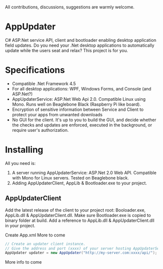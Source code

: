 All contributions, discussions, suggestions are warmly welcome.

# AppUpdater
 C# ASP.Net service API, client and bootloader enabling desktop application field updates.
 Do you need your .Net desktop applications to automatically update while the users seat and relax? This project is for you. 
 
 
# Specifications
 * Compatible .Net Framework 4.5
 * For all desktop applications: WPF, Windows Forms, and Console (and ASP.Net?)
 * AppUpdaterService: ASP.Net Web Api 2.0. Compatible Linux using Mono. Runs well on Beaglebone Black (Raspberry Pi like board).
 * Encryption of sensitive information between Service and Client to protect your apps from unwanted downloads
 * No GUI for the client. It's up to you to build the GUI, and decide whether the checks and updates are enforced, executed in the background, or require user's authorization.
 
# Installing
 All you need is:
 1. A server running AppUpdaterService: ASP.Net 2.0 Web API. Compatible with Mono for Linux servers. Tested on Beaglebone black.
 2. Adding AppUpdaterClient, AppLib & Bootloader.exe to your project.

## AppUpdaterClient
 Add the latest release of the client to your project root: Booloader.exe, AppLib.dll & AppUpdaterClient.dll. Make sure Bootloader.exe is copied to binary folder at build. Add a reference to AppLib.dll & AppUpdaterClient.dll in your project.
 
 Create App.xml
 More to come
 
 ```c#
 // Create an updater client instance. 
 // Give the address and port (xxxx) of your server hosting AppUpdaterService
 AppUpdater updater = new AppUpdater("http://my-server.com:xxxx/api/");
 
 ```
 
More info to come
